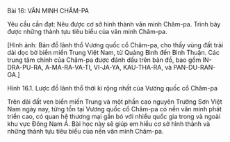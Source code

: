 Bài 16: VĂN MINH CHĂM-PA

Yêu cầu cần đạt:
Nêu được cơ sở hình thành văn minh Chăm-pa. Trình bày được những thành tựu tiêu biểu của văn minh Chăm-pa.

[Hình ảnh: Bản đồ lãnh thổ Vương quốc cổ Chăm-pa, cho thấy vùng đất trải dài dọc bờ biển miền Trung Việt Nam, từ Quảng Bình đến Bình Thuận. Các trung tâm chính của Chăm-pa được đánh dấu trên bản đồ, bao gồm IN-DRA-PU-RA, A-MA-RA-VA-TI, VI-JA-YA, KAU-THA-RA, và PAN-DU-RAN-GA.]

Hình 16.1. Lược đồ lãnh thổ thời kì rộng nhất của Vương quốc cổ Chăm-pa

Trên dải đất ven biển miền Trung và một phần cao nguyên Trường Sơn Việt Nam ngày nay, từng tồn tại Vương quốc cổ Chăm-pa có nền văn minh phát triển cao, có quan hệ thương mại gắn bó với nhiều quốc gia trong và ngoài khu vực Đông Nam Á. Bài học này sẽ giúp em hiểu cơ sở hình thành và những thành tựu tiêu biểu của nền văn minh Chăm-pa.